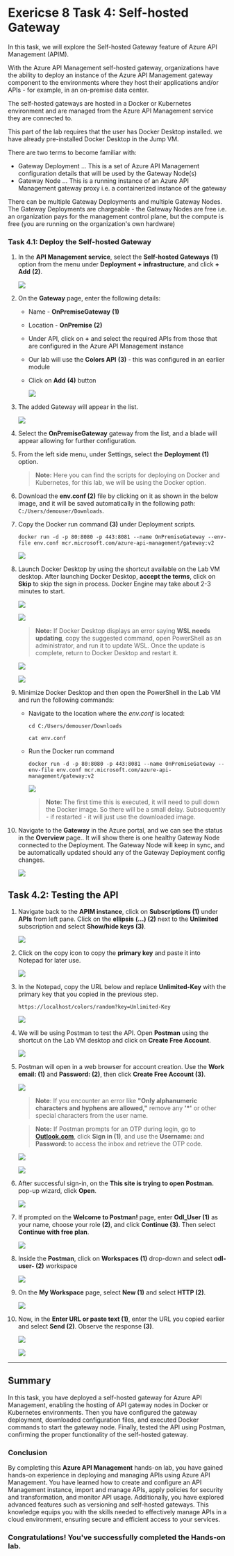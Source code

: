 # Exericse 8 Task 4: Self-hosted Gateway

In this task, we will explore the Self-hosted Gateway feature of Azure API Management (APIM).

With the Azure API Management self-hosted gateway, organizations have the ability to deploy an instance of the Azure API Management gateway component to the environments where they host their applications and/or APIs - for example, in an on-premise data center.

The self-hosted gateways are hosted in a Docker or Kubernetes environment and are managed from the Azure API Management service they are connected to.

This part of the lab requires that the user has Docker Desktop installed. we have already pre-installed Docker Desktop in the Jump VM.

There are two terms to become familiar with:

- Gateway Deployment ... This is a set of Azure API Management configuration details that will be used by the Gateway Node(s)
- Gateway Node ... This is a running instance of an Azure API Management gateway proxy i.e. a containerized instance of the gateway

There can be multiple Gateway Deployments and multiple Gateway Nodes.  The Gateway Deployments are chargeable - the Gateway Nodes are free i.e. an organization pays for the management control plane, but the compute is free (you are running on the organization's own hardware)

### Task 4.1: Deploy the Self-hosted Gateway

1. In the **API Management service**, select the **Self-hosted Gateways** **(1)** option from the menu under **Deployment + infrastructure**, and click **+ Add** **(2)**.

    ![](media/api7.png)

1. On the **Gateway** page, enter the following details:

    - Name - **OnPremiseGateway** **(1)**
    - Location - **OnPremise** **(2)**
    - Under API, click on **+** and select the required APIs from those that are configured in the Azure API Management instance
    - Our lab will use the **Colors API** **(3)** - this was configured in an earlier module
    - Click on **Add** **(4)** button

      ![](media/add-gateway-1.png)

1. The added Gateway will appear in the list.

   ![](media/api6.png)

1. Select the **OnPremiseGateway** gateway from the list, and a blade will appear allowing for further configuration.

1. From the left side menu, under Settings, select the **Deployment (1)** option.

    >**Note:** Here you can find the scripts for deploying on Docker and Kubernetes, for this lab, we will be using the Docker option.

1. Download the **env.conf (2)** file by clicking on it as shown in the below image, and it will be saved automatically in the following path: `C:/Users/demouser/Downloads`.

1. Copy the Docker run command **(3)** under Deployment scripts.
  
    ```text
    docker run -d -p 80:8080 -p 443:8081 --name OnPremiseGateway --env-file env.conf mcr.microsoft.com/azure-api-management/gateway:v2
    ```

    ![](media/p26t4p7.png)  

1. Launch Docker Desktop by using the shortcut available on the Lab VM desktop. After launching Docker Desktop, **accept the terms**, click on **Skip** to skip the sign in process. Docker Engine may take about 2-3 minutes to start. 

    ![](media/p26t4p8.png)

    ![](media/p26t4p8(1).png)

    >**Note:** If Docker Desktop displays an error saying **WSL needs updating**, copy the suggested command, open PowerShell as an administrator, and run it to update WSL. Once the update is complete, return to Docker Desktop and restart it.

    ![](media/error.png)

    ![](media/error(1).png)

1. Minimize Docker Desktop and then open the PowerShell in the Lab VM and run the following commands:

    - Navigate to the location where the *env.conf* is located:

      ```
      cd C:/Users/demouser/Downloads
      ```
      ```
      cat env.conf
      ```

    - Run the Docker run command

      ```
      docker run -d -p 80:8080 -p 443:8081 --name OnPremiseGateway --env-file env.conf mcr.microsoft.com/azure-api-management/gateway:v2
      ```

      ![](media/p26t4p9.png)

      >**Note:** The first time this is executed, it will need to pull down the Docker image. So there will be a small delay.  Subsequently - if restarted - it will just use the downloaded image.

1. Navigate to the **Gateway** in the Azure portal, and we can see the status in the **Overview** page.. It will show there is one healthy Gateway Node connected to the Deployment. The Gateway Node will keep in sync, and be automatically updated should any of the Gateway Deployment config changes.

    ![](media/p26t4p10.png)

## Task 4.2: Testing the API

1. Navigate back to the **APIM instance**, click on **Subscriptions (1)** under **APIs** from left pane. Click on the **ellipsis** **(...) (2)** next to the **Unlimited** subscription and select **Show/hide keys (3)**.

    ![](media/E9T4.2S1-0309.png)

1. Click on the copy icon to copy the **primary key** and paste it into Notepad for later use.

    ![](media/E9T4.2S2-0309.png)
  
1. In the Notepad, copy the URL below and replace **Unlimited-Key** with the primary key that you copied in the previous step.

    ```  
    https://localhost/colors/random?key=Unlimited-Key
    ```

    ![](../../assets/images/apim-app-gateway-test-1.png)

1. We will be using Postman to test the API. Open **Postman** using the shortcut on the Lab VM desktop and click on **Create Free Account**.

    ![](media/p26t4.2p4.png)

1. Postman will open in a web browser for account creation. Use the **Work email: <inject key="AzureAdUserEmail"></inject> (1)** and **Password: <inject key="AzureAdUserPassword"></inject> (2)**, then click **Create Free Account (3)**.

    ![](media/p26t4.2p5.png)

    > **Note**: If you encounter an error like **"Only alphanumeric characters and hyphens are allowed,"** remove any **'*'** or other special characters from the user name.

    > **Note:** If Postman prompts for an OTP during login, go to [**Outlook.com**](https://outlook.com), click **Sign in (1)**, and use the **Username: <inject key="AzureAdUserEmail"></inject>** and **Password: <inject key="AzureAdUserPassword"></inject>** to access the inbox and retrieve the OTP code.

    ![](media/outlook-signin.png)

    ![](media/p26t4.2p5(1).png) 

1. After successful sign-in, on the **This site is trying to open Postman.** pop-up wizard, click **Open**.

    ![](media/p26t4.2p6.png)

1. If prompted on the **Welcome to Postman!** page, enter **Odl_User (1)** as your name, choose your role **(2)**, and click **Continue (3)**. Then select **Continue with free plan**.

    ![](media/postman-0309.png)

1. Inside the **Postman**, click on **Workspaces (1)** drop-down and select **odl-user-<inject key="Deployment ID" enableCopy="false" /> (2)** workspace

    ![](media/postman2-0309.png)

1. On the **My Workspace** page, select **New (1)** and select **HTTP (2)**.

    ![](media/p26t4.2p8.png)

1. Now, in the **Enter URL or paste text (1)**, enter the URL you copied earlier and select **Send (2)**. Observe the response **(3)**.

    ![](media/p26t4.2p9.png)

    ![](media/p26t4.2p9(1).png)

---
## Summary

In this task, you have deployed a self-hosted gateway for Azure API Management, enabling the hosting of API gateway nodes in Docker or Kubernetes environments. Then you have configured the gateway deployment, downloaded configuration files, and executed Docker commands to start the gateway node. Finally, tested the API using Postman, confirming the proper functionality of the self-hosted gateway.

### Conclusion

By completing this **Azure API Management** hands-on lab, you have gained hands-on experience in deploying and managing APIs using Azure API Management. You have learned how to create and configure an API Management instance, import and manage APIs, apply policies for security and transformation, and monitor API usage. Additionally, you have explored advanced features such as versioning and self-hosted gateways. This knowledge equips you with the skills needed to effectively manage APIs in a cloud environment, ensuring secure and efficient access to your services.

### Congratulations! You've successfully completed the Hands-on lab.
